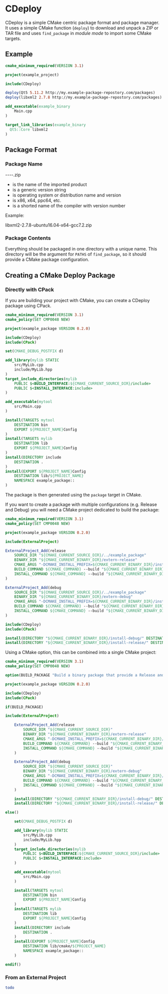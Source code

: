 

# CDeploy

CDeploy is a simple CMake centric package format and package manager. It uses a simple CMake function (`deploy`) to download and unpack a ZIP or TAR file and uses `find_package` in *module mode* to import some CMake targets.

## Example

```cmake
cmake_minimum_required(VERSION 3.1)

project(example_project)

include(CDeploy)

deploy(Qt5 5.11.2 http://my.example-package-repostory.com/packages)
deploy(libxml2 2.7.8 http://my.example-package-repostory.com/packages)

add_executable(example_binary
    Main.cpp
)

target_link_libraries(example_binary
  Qt5::Core libxml2
)
```

## Package Format

### Package Name

<name>-<version>-<os>-<arch>-<compiler>.zip

* <name> is the name of the imported product
* <version> is a generic version string
* <os> is operating system or distribution name and version
* <arch> is x86, x64, ppc64, etc.
* <compiler> is a shorted name of the compiler with version number

Example:

libxml2-2.7.8-ubuntu16.04-x64-gcc7.2.zip

### Package Contents

Everything should be packaged in one directory with a unique name. This directory will be the argument for `PATHS` of `find_package`, so it should provide a CMake package configuration.

## Creating a CMake Deploy Package

### Directly with CPack

If you are building your project with CMake, you can create a CDeploy package using CPack.

```cmake
cmake_minimum_required(VERSION 3.1)
cmake_policy(SET CMP0048 NEW)

project(example_package VERSION 0.2.0)

include(CDeploy)
include(CPack)

set(CMAKE_DEBUG_POSTFIX d)

add_library(mylib STATIC
    src/MyLib.cpp
    include/MyLib.hpp
)
target_include_directories(mylib
    PUBLIC $<BUILD_INTERFACE:${CMAKE_CURRENT_SOURCE_DIR}/include>
    PUBLIC $<INSTALL_INTERFACE:include>
)

add_executable(mytool
    src/Main.cpp
)

install(TARGETS mytool
    DESTINATION bin
    EXPORT ${PROJECT_NAME}Config
)
install(TARGETS mylib
    DESTINATION lib
    EXPORT ${PROJECT_NAME}Config
)
install(DIRECTORY include
    DESTINATION .
)
install(EXPORT ${PROJECT_NAME}Config
    DESTINATION lib/${PROJECT_NAME}
    NAMESPACE example_package::
)
```

The package is then generated using the `package` target in CMake.

If you want to create a package with multiple configurations (e.g. Release and Debug) you will need a CMake project dedicated to build the package:

```cmake
cmake_minimum_required(VERSION 3.1)
cmake_policy(SET CMP0048 NEW)

project(example_package VERSION 0.2.0)

include(ExternalProject)

ExternalProject_Add(release
    SOURCE_DIR "${CMAKE_CURRENT_SOURCE_DIR}/../example_package"
    BINARY_DIR "${CMAKE_CURRENT_BINARY_DIR}/extern-release"
    CMAKE_ARGS "-DCMAKE_INSTALL_PREFIX=${CMAKE_CURRENT_BINARY_DIR}/install-release"
    BUILD_COMMAND ${CMAKE_COMMAND} --build "${CMAKE_CURRENT_BINARY_DIR}/extern-release" --config Release
    INSTALL_COMMAND ${CMAKE_COMMAND} --build "${CMAKE_CURRENT_BINARY_DIR}/extern-release" --config Release --target install
)

ExternalProject_Add(debug
    SOURCE_DIR "${CMAKE_CURRENT_SOURCE_DIR}/../example_package"
    BINARY_DIR "${CMAKE_CURRENT_BINARY_DIR}/extern-debug"
    CMAKE_ARGS "-DCMAKE_INSTALL_PREFIX=${CMAKE_CURRENT_BINARY_DIR}/install-debug"
    BUILD_COMMAND ${CMAKE_COMMAND} --build "${CMAKE_CURRENT_BINARY_DIR}/extern-debug" --config Debug
    INSTALL_COMMAND ${CMAKE_COMMAND} --build "${CMAKE_CURRENT_BINARY_DIR}/extern-debug" --config Debug --target install
)

include(CDeploy)
include(CPack)

install(DIRECTORY "${CMAKE_CURRENT_BINARY_DIR}/install-debug/" DESTINATION .)
install(DIRECTORY "${CMAKE_CURRENT_BINARY_DIR}/install-release/" DESTINATION .)
```

Using a CMake option, this can be combined into a single CMake project:

```cmake
cmake_minimum_required(VERSION 3.1)
cmake_policy(SET CMP0048 NEW)

option(BUILD_PACKAGE "Build a binary package that provide a Release and Debug build" OFF)

project(example_package VERSION 0.2.0)

include(CDeploy)
include(CPack)

if(BUILD_PACKAGE)

include(ExternalProject)

    ExternalProject_Add(release
        SOURCE_DIR "${CMAKE_CURRENT_SOURCE_DIR}"
        BINARY_DIR "${CMAKE_CURRENT_BINARY_DIR}/extern-release"
        CMAKE_ARGS "-DCMAKE_INSTALL_PREFIX=${CMAKE_CURRENT_BINARY_DIR}/install-release"
        BUILD_COMMAND ${CMAKE_COMMAND} --build "${CMAKE_CURRENT_BINARY_DIR}/extern-release" --config Release
        INSTALL_COMMAND ${CMAKE_COMMAND} --build "${CMAKE_CURRENT_BINARY_DIR}/extern-release" --config Release --target install
    )

    ExternalProject_Add(debug
        SOURCE_DIR "${CMAKE_CURRENT_SOURCE_DIR}"
        BINARY_DIR "${CMAKE_CURRENT_BINARY_DIR}/extern-debug"
        CMAKE_ARGS "-DCMAKE_INSTALL_PREFIX=${CMAKE_CURRENT_BINARY_DIR}/install-debug"
        BUILD_COMMAND ${CMAKE_COMMAND} --build "${CMAKE_CURRENT_BINARY_DIR}/extern-debug" --config Debug
        INSTALL_COMMAND ${CMAKE_COMMAND} --build "${CMAKE_CURRENT_BINARY_DIR}/extern-debug" --config Debug --target install
    )

    install(DIRECTORY "${CMAKE_CURRENT_BINARY_DIR}/install-debug/" DESTINATION . USE_SOURCE_PERMISSIONS)
    install(DIRECTORY "${CMAKE_CURRENT_BINARY_DIR}/install-release/" DESTINATION . USE_SOURCE_PERMISSIONS)

else()

    set(CMAKE_DEBUG_POSTFIX d)

    add_library(mylib STATIC
        src/MyLib.cpp
        include/MyLib.hpp
    )
    target_include_directories(mylib
        PUBLIC $<BUILD_INTERFACE:${CMAKE_CURRENT_SOURCE_DIR}/include>
        PUBLIC $<INSTALL_INTERFACE:include>
    )

    add_executable(mytool
        src/Main.cpp
    )

    install(TARGETS mytool
        DESTINATION bin
        EXPORT ${PROJECT_NAME}Config
    )
    install(TARGETS mylib
        DESTINATION lib
        EXPORT ${PROJECT_NAME}Config
    )
    install(DIRECTORY include
        DESTINATION .
    )
    install(EXPORT ${PROJECT_NAME}Config
        DESTINATION lib/cmake/${PROJECT_NAME}
        NAMESPACE example_package::
    )

endif()
```

### From an External Project

```cmake
todo
```


